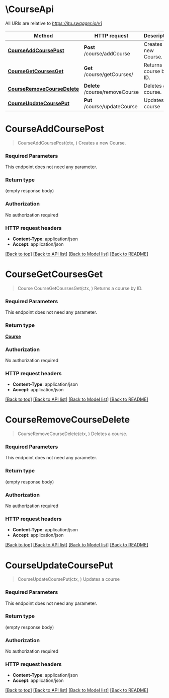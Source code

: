 # \CourseApi

All URIs are relative to *https://itu.swagger.io/v1*

Method | HTTP request | Description
------------- | ------------- | -------------
[**CourseAddCoursePost**](CourseApi.md#CourseAddCoursePost) | **Post** /course/addCourse | Creates a new Course.
[**CourseGetCoursesGet**](CourseApi.md#CourseGetCoursesGet) | **Get** /course/getCourses/ | Returns a course by ID.
[**CourseRemoveCourseDelete**](CourseApi.md#CourseRemoveCourseDelete) | **Delete** /course/removeCourse | Deletes a course.
[**CourseUpdateCoursePut**](CourseApi.md#CourseUpdateCoursePut) | **Put** /course/updateCourse | Updates a course


# **CourseAddCoursePost**
> CourseAddCoursePost(ctx, )
Creates a new Course.

### Required Parameters
This endpoint does not need any parameter.

### Return type

 (empty response body)

### Authorization

No authorization required

### HTTP request headers

 - **Content-Type**: application/json
 - **Accept**: application/json

[[Back to top]](#) [[Back to API list]](../README.md#documentation-for-api-endpoints) [[Back to Model list]](../README.md#documentation-for-models) [[Back to README]](../README.md)

# **CourseGetCoursesGet**
> Course CourseGetCoursesGet(ctx, )
Returns a course by ID.

### Required Parameters
This endpoint does not need any parameter.

### Return type

[**Course**](Course.md)

### Authorization

No authorization required

### HTTP request headers

 - **Content-Type**: application/json
 - **Accept**: application/json

[[Back to top]](#) [[Back to API list]](../README.md#documentation-for-api-endpoints) [[Back to Model list]](../README.md#documentation-for-models) [[Back to README]](../README.md)

# **CourseRemoveCourseDelete**
> CourseRemoveCourseDelete(ctx, )
Deletes a course.

### Required Parameters
This endpoint does not need any parameter.

### Return type

 (empty response body)

### Authorization

No authorization required

### HTTP request headers

 - **Content-Type**: application/json
 - **Accept**: application/json

[[Back to top]](#) [[Back to API list]](../README.md#documentation-for-api-endpoints) [[Back to Model list]](../README.md#documentation-for-models) [[Back to README]](../README.md)

# **CourseUpdateCoursePut**
> CourseUpdateCoursePut(ctx, )
Updates a course

### Required Parameters
This endpoint does not need any parameter.

### Return type

 (empty response body)

### Authorization

No authorization required

### HTTP request headers

 - **Content-Type**: application/json
 - **Accept**: application/json

[[Back to top]](#) [[Back to API list]](../README.md#documentation-for-api-endpoints) [[Back to Model list]](../README.md#documentation-for-models) [[Back to README]](../README.md)

